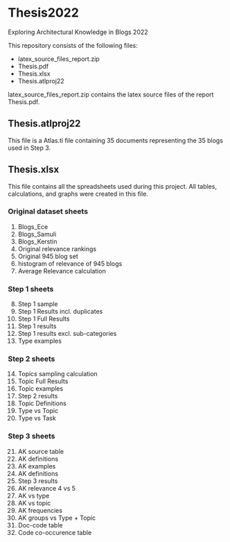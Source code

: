 # Thesis2022
Exploring Architectural Knowledge in Blogs 2022 

This repository consists of the following files: 

* latex_source_files_report.zip
* Thesis.pdf
* Thesis.xlsx
* Thesis.atlproj22

latex_source_files_report.zip contains the latex source files of the report Thesis.pdf.

## Thesis.atlproj22

This file is a Atlas.ti file containing 35 documents representing the 35 blogs used in Step 3. 

## Thesis.xlsx

This file contains all the spreadsheets used during this project. All tables, calculations, and graphs were created in this file. 

### Original dataset sheets

1. Blogs_Ece
2. Blogs_Samuli
3. Blogs_Kerstin
4. Original relevance rankings
5. Original 945 blog set
6. histogram of relevance of 945 blogs
7. Average Relevance calculation

### Step 1 sheets

8. Step 1 sample
9. Step 1 Results incl. duplicates
10. Step 1 Full Results
11. Step 1 results
12. Step 1 results excl. sub-categories
13. Type examples

### Step 2 sheets

14. Topics sampling calculation
15. Topic Full Results
16. Topic examples
17. Step 2 results
18. Topic Definitions
19. Type vs Topic
20. Type vs Task

### Step 3 sheets

21. AK source table
22. AK definitions
23. AK examples
24. AK definitions
25. Step 3 results
26. AK relevance 4 vs 5
27. AK vs type
28. AK vs topic
29. AK frequencies
30. AK groups vs Type + Topic
31. Doc-code table
32. Code co-occurence table



